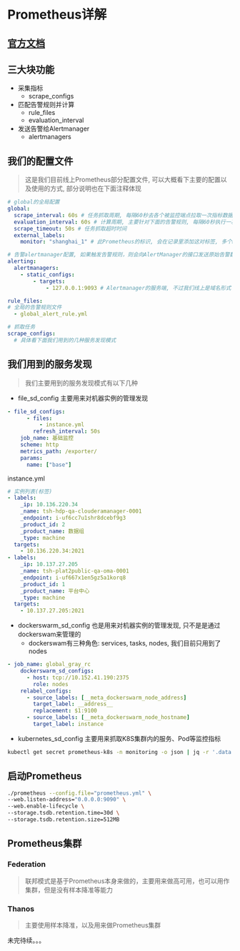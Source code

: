 # Prometheus详解

## [官方文档](https://prometheus.io/docs/prometheus/latest/getting_started/)

## 三大块功能

- 采集指标
  - scrape_configs
- 匹配告警规则并计算
  - rule_files
  - evaluation_interval
- 发送告警给Alertmanager
  - alertmanagers

## 我们的配置文件

> 这是我们目前线上Prometheus部分配置文件, 可以大概看下主要的配置以及使用的方式, 部分说明也在下面注释体现

```yml
# global的全局配置
global:
  scrape_interval: 60s # 任务抓取周期, 每隔60秒去各个被监控端点拉取一次指标数据
  evaluation_interval: 60s # 计算周期, 主要针对下面的告警规则, 每隔60秒执行一次表达式判断告警规则
  scrape_timeout: 50s # 任务抓取超时时间
  external_labels:
    monitor: "shanghai_1" # 此Prometheus的标识, 会在记录里添加这对标签, 多个Prometheus的标识都不同

# 告警alertmanager配置, 如果触发告警规则，则会向AlertManager的接口发送原始告警数据
alerting:
  alertmanagers:
    - static_configs:
        - targets:
            - 127.0.0.1:9093 # Alertmanager的服务端, 不过我们线上是域名形式

rule_files:
# 全局的告警规则文件
  - global_alert_rule.yml

# 抓取任务
scrape_configs:
  # 具体看下面我们用到的几种服务发现模式

```

## 我们用到的服务发现

> 我们主要用到的服务发现模式有以下几种

- file_sd_config 主要用来对机器实例的管理发现

```yml
- file_sd_configs:
      - files:
          - instance.yml
        refresh_interval: 50s
    job_name: 基础监控
    scheme: http
    metrics_path: /exporter/
    params:
      name: ["base"]
```

instance.yml

```yml
# 实例列表(标签)
- labels:
    _ip: 10.136.220.34
    _name: tsh-hdp-qa-clouderamanager-0001
    _endpoint: i-uf6cc7u1shr8dcebf9g3
    _product_id: 2
    _product_name: 数据组
    _type: machine
  targets:
    - 10.136.220.34:2021
- labels:
    _ip: 10.137.27.205
    _name: tsh-plat2public-qa-oma-0001
    _endpoint: i-uf667x1en5gz5a1korq8
    _product_id: 1
    _product_name: 平台中心
    _type: machine
  targets:
    - 10.137.27.205:2021
```

- dockerswarm_sd_config 也是用来对机器实例的管理发现, 只不是是通过dockerswam来管理的
  - dockerswam有三种角色: services, tasks, nodes, 我们目前只用到了nodes

```yml
- job_name: global_gray_rc
    dockerswarm_sd_configs:
      - host: tcp://10.152.41.190:2375
        role: nodes
    relabel_configs:
      - source_labels: [__meta_dockerswarm_node_address]
        target_label: __address__
        replacement: $1:9100
      - source_labels: [__meta_dockerswarm_node_hostname]
        target_label: instance
```

- kubernetes_sd_config 主要用来抓取K8S集群内的服务、Pod等监控指标

```sh
kubectl get secret prometheus-k8s -n monitoring -o json | jq -r '.data. "prometheus.yaml.gz"'| base64 -d | gzip -d
```

## 启动Prometheus

```sh
./prometheus --config.file="prometheus.yml" \
--web.listen-address="0.0.0.0:9090" \
--web.enable-lifecycle \
--storage.tsdb.retention.time=30d \
--storage.tsdb.retention.size=512MB
```

## Prometheus集群

### Federation

> 联邦模式是基于Prometheus本身来做的，主要用来做高可用，也可以用作集群，但是没有样本降准等能力

### Thanos

> 主要使用样本降准，以及用来做Prometheus集群

未完待续。。。